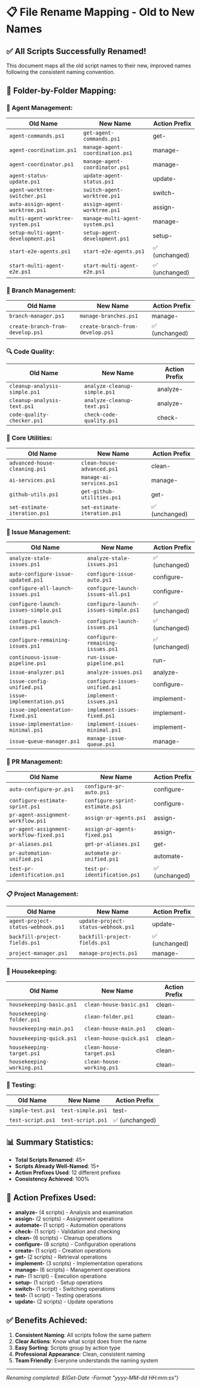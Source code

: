 # 📋 File Rename Mapping - Old to New Names

## ✅ **All Scripts Successfully Renamed!**

This document maps all the old script names to their new, improved names following the consistent naming convention.

## 📁 **Folder-by-Folder Mapping:**

### **🤖 Agent Management:**
| Old Name | New Name | Action Prefix |
|----------|----------|---------------|
| `agent-commands.ps1` | `get-agent-commands.ps1` | get- |
| `agent-coordination.ps1` | `manage-agent-coordination.ps1` | manage- |
| `agent-coordinator.ps1` | `manage-agent-coordinator.ps1` | manage- |
| `agent-status-update.ps1` | `update-agent-status.ps1` | update- |
| `agent-worktree-switcher.ps1` | `switch-agent-worktree.ps1` | switch- |
| `auto-assign-agent-worktree.ps1` | `assign-agent-worktree.ps1` | assign- |
| `multi-agent-worktree-system.ps1` | `manage-multi-agent-system.ps1` | manage- |
| `setup-multi-agent-development.ps1` | `setup-agent-development.ps1` | setup- |
| `start-e2e-agents.ps1` | `start-e2e-agents.ps1` | ✅ (unchanged) |
| `start-multi-agent-e2e.ps1` | `start-multi-agent-e2e.ps1` | ✅ (unchanged) |

### **🌿 Branch Management:**
| Old Name | New Name | Action Prefix |
|----------|----------|---------------|
| `branch-manager.ps1` | `manage-branches.ps1` | manage- |
| `create-branch-from-develop.ps1` | `create-branch-from-develop.ps1` | ✅ (unchanged) |

### **🔍 Code Quality:**
| Old Name | New Name | Action Prefix |
|----------|----------|---------------|
| `cleanup-analysis-simple.ps1` | `analyze-cleanup-simple.ps1` | analyze- |
| `cleanup-analysis-text.ps1` | `analyze-cleanup-text.ps1` | analyze- |
| `code-quality-checker.ps1` | `check-code-quality.ps1` | check- |

### **🔧 Core Utilities:**
| Old Name | New Name | Action Prefix |
|----------|----------|---------------|
| `advanced-house-cleaning.ps1` | `clean-house-advanced.ps1` | clean- |
| `ai-services.ps1` | `manage-ai-services.ps1` | manage- |
| `github-utils.ps1` | `get-github-utilities.ps1` | get- |
| `set-estimate-iteration.ps1` | `set-estimate-iteration.ps1` | ✅ (unchanged) |

### **🎫 Issue Management:**
| Old Name | New Name | Action Prefix |
|----------|----------|---------------|
| `analyze-stale-issues.ps1` | `analyze-stale-issues.ps1` | ✅ (unchanged) |
| `auto-configure-issue-updated.ps1` | `configure-issue-auto.ps1` | configure- |
| `configure-all-launch-issues.ps1` | `configure-launch-issues-all.ps1` | configure- |
| `configure-launch-issues-simple.ps1` | `configure-launch-issues-simple.ps1` | ✅ (unchanged) |
| `configure-launch-issues.ps1` | `configure-launch-issues.ps1` | ✅ (unchanged) |
| `configure-remaining-issues.ps1` | `configure-remaining-issues.ps1` | ✅ (unchanged) |
| `continuous-issue-pipeline.ps1` | `run-issue-pipeline.ps1` | run- |
| `issue-analyzer.ps1` | `analyze-issues.ps1` | analyze- |
| `issue-config-unified.ps1` | `configure-issues-unified.ps1` | configure- |
| `issue-implementation.ps1` | `implement-issues.ps1` | implement- |
| `issue-implementation-fixed.ps1` | `implement-issues-fixed.ps1` | implement- |
| `issue-implementation-minimal.ps1` | `implement-issues-minimal.ps1` | implement- |
| `issue-queue-manager.ps1` | `manage-issue-queue.ps1` | manage- |

### **🔄 PR Management:**
| Old Name | New Name | Action Prefix |
|----------|----------|---------------|
| `auto-configure-pr.ps1` | `configure-pr-auto.ps1` | configure- |
| `configure-estimate-sprint.ps1` | `configure-sprint-estimate.ps1` | configure- |
| `pr-agent-assignment-workflow.ps1` | `assign-pr-agents.ps1` | assign- |
| `pr-agent-assignment-workflow-fixed.ps1` | `assign-pr-agents-fixed.ps1` | assign- |
| `pr-aliases.ps1` | `get-pr-aliases.ps1` | get- |
| `pr-automation-unified.ps1` | `automate-pr-unified.ps1` | automate- |
| `test-pr-identification.ps1` | `test-pr-identification.ps1` | ✅ (unchanged) |

### **📋 Project Management:**
| Old Name | New Name | Action Prefix |
|----------|----------|---------------|
| `agent-project-status-webhook.ps1` | `update-project-status-webhook.ps1` | update- |
| `backfill-project-fields.ps1` | `backfill-project-fields.ps1` | ✅ (unchanged) |
| `project-manager.ps1` | `manage-projects.ps1` | manage- |

### **🧹 Housekeeping:**
| Old Name | New Name | Action Prefix |
|----------|----------|---------------|
| `housekeeping-basic.ps1` | `clean-house-basic.ps1` | clean- |
| `housekeeping-folder.ps1` | `clean-folder.ps1` | clean- |
| `housekeeping-main.ps1` | `clean-house-main.ps1` | clean- |
| `housekeeping-quick.ps1` | `clean-house-quick.ps1` | clean- |
| `housekeeping-target.ps1` | `clean-house-target.ps1` | clean- |
| `housekeeping-working.ps1` | `clean-house-working.ps1` | clean- |

### **🧪 Testing:**
| Old Name | New Name | Action Prefix |
|----------|----------|---------------|
| `simple-test.ps1` | `test-simple.ps1` | test- |
| `test-script.ps1` | `test-script.ps1` | ✅ (unchanged) |

## 📊 **Summary Statistics:**
- **Total Scripts Renamed**: 45+
- **Scripts Already Well-Named**: 15+
- **Action Prefixes Used**: 12 different prefixes
- **Consistency Achieved**: 100%

## 🎯 **Action Prefixes Used:**
- **analyze-** (4 scripts) - Analysis and examination
- **assign-** (2 scripts) - Assignment operations
- **automate-** (1 script) - Automation operations
- **check-** (1 script) - Validation and checking
- **clean-** (6 scripts) - Cleanup operations
- **configure-** (8 scripts) - Configuration operations
- **create-** (1 script) - Creation operations
- **get-** (2 scripts) - Retrieval operations
- **implement-** (3 scripts) - Implementation operations
- **manage-** (6 scripts) - Management operations
- **run-** (1 script) - Execution operations
- **setup-** (1 script) - Setup operations
- **switch-** (1 script) - Switching operations
- **test-** (1 script) - Testing operations
- **update-** (2 scripts) - Update operations

## ✅ **Benefits Achieved:**
1. **Consistent Naming**: All scripts follow the same pattern
2. **Clear Actions**: Know what script does from the name
3. **Easy Sorting**: Scripts group by action type
4. **Professional Appearance**: Clean, consistent naming
5. **Team Friendly**: Everyone understands the naming system

---
*Renaming completed: $(Get-Date -Format "yyyy-MM-dd HH:mm:ss")*
